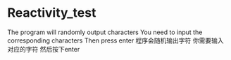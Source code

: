 # Reactivity_test
The program will randomly output characters
You need to input the corresponding characters
Then press enter
程序会随机输出字符
你需要输入对应的字符
然后按下enter
